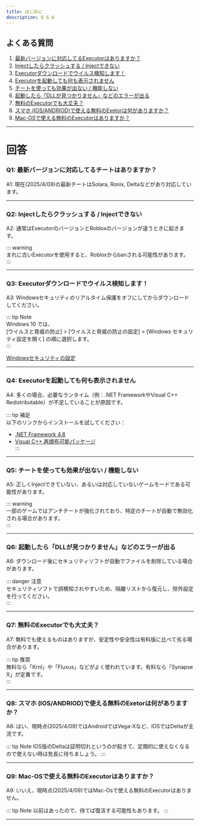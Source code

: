 ```yaml
---
title: はじめに
description: Q & A
---
```


## よくある質問

1. [最新バージョンに対応してるExecutorはありますか？](#faq-1)  
2. [Injectしたらクラッシュする / Injectできない](#faq-2)  
3. [Executorダウンロードでウイルス検知します！](#faq-3)  
4. [Executorを起動しても何も表示されません](#faq-4)  
5. [チートを使っても効果が出ない / 機能しない](#faq-5)  
6. [起動したら「DLLが見つかりません」などのエラーが出る](#faq-6)  
7. [無料のExecutorでも大丈夫？](#faq-7)
8. [スマホ (IOS/ANDRIOD)で使える無料のExetorは何がありますか？](#faq-8)  
9. [Mac-OSで使える無料のExecutorはありますか？](#faq-9)  

---

# 回答

### <span id="faq-1">Q1: 最新バージョンに対応してるチートはありますか？</span>  
A1: 現在(2025/4/09)の最新チートはSolara, Ronix, Deltaなどがあり対応しています。

---

### <span id="faq-2">Q2: Injectしたらクラッシュする / Injectできない</span>  
A2: 通常はExecutorのバージョンとRobloxのバージョンが違うときに起きます。

::: warning  
まれに古いExecutorを使用すると、Robloxからbanされる可能性があります。  
:::

---

### <span id="faq-3">Q3: Executorダウンロードでウイルス検知します！</span>  
A3: Windowsセキュリティのリアルタイム保護をオフにしてからダウンロードしてください。

::: tip Note  
Windows 10 では、  
[ウイルスと脅威の防止] > [ウイルスと脅威の防止の設定] > [Windows セキュリティ設定を開く] の順に選択します。  
:::

[Windowsセキュリティの設定](ms-settings:windowsdefender)

---

### <span id="faq-4">Q4: Executorを起動しても何も表示されません</span>  
A4: 多くの場合、必要なランタイム（例：.NET FrameworkやVisual C++ Redistributable）が不足していることが原因です。

::: tip 補足  
以下のリンクからインストールを試してください：  
- [.NET Framework 4.8](https://dotnet.microsoft.com/en-us/download/dotnet-framework/net48)  
- [Visual C++ 再頒布可能パッケージ](https://learn.microsoft.com/ja-jp/cpp/windows/latest-supported-vc-redist)  
:::

---

### <span id="faq-5">Q5: チートを使っても効果が出ない / 機能しない</span>  
A5: 正しくInjectできていない、あるいは対応していないゲームモードである可能性があります。

::: warning  
一部のゲームではアンチチートが強化されており、特定のチートが自動で無効化される場合があります。  
:::

---

### <span id="faq-6">Q6: 起動したら「DLLが見つかりません」などのエラーが出る</span>  
A6: ダウンロード後にセキュリティソフトが自動でファイルを削除している場合があります。

::: danger 注意  
セキュリティソフトで誤検知されやすいため、隔離リストから復元し、除外設定を行ってください。  
:::

---

### <span id="faq-7">Q7: 無料のExecutorでも大丈夫？</span>  
A7: 無料でも使えるものはありますが、安定性や安全性は有料版に比べて劣る場合があります。

::: tip 推奨  
無料なら「Krnl」や「Fluxus」などがよく使われています。有料なら「Synapse X」が定番です。  
:::

---
### <span id="faq-8">Q8: スマホ (IOS/ANDRIOD)で使える無料のExetorは何がありますか？</span>  
A8: はい、現時点(2025/4/09)ではAndroidではVega-Xなど、IOSではDeltaが主流です。

::: tip Note
IOS版のDeltaは証明切れというのが起きて、定期的に使えなくなるので使えない時は気長に待ちましょう。
:::

---

### <span id="faq-9">Q9: Mac-OSで使える無料のExecutorはありますか？</span>  
A9: いいえ、現時点(2025/4/09)ではMac-Osで使える無料のExecutorはありません。

::: tip Note
以前はあったので、待てば復活する可能性もあります。
:::

---